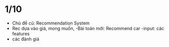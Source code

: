 # 1/10
- Chủ đề cũ: Recommendation System
- Rec dựa vào giá, mong muốn, 
-Bài toán mới: Recommend car
-input: các features
- các đánh giá 
